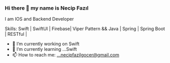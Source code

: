 ### Hi there 👋 my name is Necip Fazıl
I am IOS and Backend Developer 

Skills: Swift | SwiftUI | Firebase| Viper Pattern    &&     Java | Spring | Spring Boot |  RESTful |

- 🔭 I’m currently working on Swift
- 🌱 I’m currently learning ...Swift
- 📫 How to reach me: ...necipfazilgocer@gmail.com


